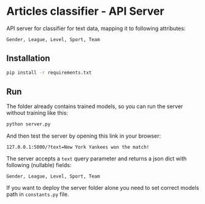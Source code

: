 # Articles classifier - API Server

API server for classifier for text data, mapping it to following attributes:

`Gender, League, Level, Sport, Team`

## Installation

```bash
pip install -r requirements.txt 
```

## Run

The folder already contains trained models, so you can run the server without training like this:

```bash
python server.py
```

And then test the server by opening this link in your browser:

```
127.0.0.1:5000/?text=New York Yankees won the match!
```

The server accepts a `text` query parameter and returns a json dict with following (nullable) fields: 

`Gender, League, Level, Sport, Team`

If you want to deploy the server folder alone you need to set correct models path in `constants.py` file.
